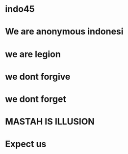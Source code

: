 # indo45
# We are anonymous indonesi
# we are legion
# we dont forgive
# we dont forget
# MASTAH IS ILLUSION
# Expect us
